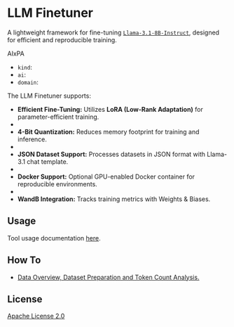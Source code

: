 # LLM Finetuner

A lightweight framework for fine-tuning [`Llama-3.1-8B-Instruct`](https://huggingface.co/meta-llama/Llama-3.1-8B-Instruct), designed for efficient and reproducible training.

AIxPA

- ``kind``: 
- ``ai``: 
- ``domain``:  

 The LLM Finetuner supports:

- **Efficient Fine-Tuning:** Utilizes **LoRA (Low-Rank Adaptation)** for parameter-efficient training.
- 
- **4-Bit Quantization:** Reduces memory footprint for training and inference.
- 
- **JSON Dataset Support:** Processes datasets in JSON format with Llama-3.1 chat template.
- 
- **Docker Support:** Optional GPU-enabled Docker container for reproducible environments.
- 
- **WandB Integration:** Tracks training metrics with Weights & Biases.


## Usage

Tool usage documentation [here](./RUN.md).

## How To

- [Data Overview, Dataset Preparation and Token Count Analysis.](./data/DATASET.md)


## License

[Apache License 2.0](./LICENSE)
